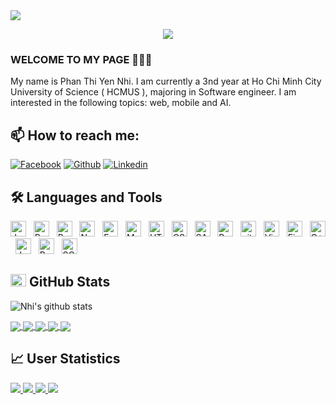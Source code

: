 
<img src="https://user-images.githubusercontent.com/73097560/115834477-dbab4500-a447-11eb-908a-139a6edaec5c.gif">

<p align="center" color="#36BCF7FF"><img src="https://readme-typing-svg.herokuapp.com?lines=I'm+a+Front+End+Developer;"></p>

### WELCOME TO MY PAGE 👋👋👋
My name is Phan Thi Yen Nhi. I am currently a 3nd year at Ho Chi Minh City University of Science ( HCMUS ), majoring in Software engineer. I am interested in the following topics: web, mobile and AI.<br>
## 📫 How to reach me: 
[![Facebook](https://img.shields.io/badge/Facebook-1877F2?style=for-the-badge&logo=facebook&logoColor=white)](https://www.facebook.com/profile.php?id=100008705461731)
[![Github](https://img.shields.io/badge/GitHub-100000?style=for-the-badge&logo=github&logoColor=white)](https://github.com/ptynhi99/)
[![Linkedin](https://img.shields.io/badge/LinkedIn-0077B5?style=for-the-badge&logo=linkedin&logoColor=white)](https://www.linkedin.com/in/y%E1%BA%BFn-nhi-phan-835694246/)



## 🛠 Languages and Tools


<span><img src="https://img.shields.io/badge/JavaScript-282C34?logo=javascript&logoColor=F7DF1E" title="JavaScript" height="25"/></span> &nbsp;
<span><img src="https://img.shields.io/badge/ReactJS-282C34?logo=react&logoColor=61DAFB" title="ReactJS" height="25"/></span> &nbsp;
<span><img src="https://img.shields.io/badge/Redux-282C34?logo=redux&logoColor=764ABC" title="Redux" height="25"/></span> &nbsp;
<span><img src="https://img.shields.io/badge/Node.js-282C34?logo=node.js&logoColor=00F200" title="Node.js" height="25"/></span> &nbsp;
<span><img src="https://img.shields.io/badge/Express-282C34?logo=express&logoColor=FFFFFF" title="Express.js" height="25"/></span> &nbsp;
<span><img src="https://img.shields.io/badge/MongoDB-282C34?logo=mongodb&logoColor=47A248" title="MongoDB" height="25"/></span> &nbsp;
<span><img src="https://img.shields.io/badge/HTML5-282C34?logo=html5&logoColor=E34F26" title="HTML5" height="25"/></span> &nbsp;
<span><img src="https://img.shields.io/badge/CSS3-282C34?logo=css3&logoColor=1572B6" title="CSS3" height="25"/></span> &nbsp;
<span><img src="https://img.shields.io/badge/Sass-282C34?logo=sass&logoColor=CC6699" title="SASS" height="25"/></span> &nbsp;
<span><img src="https://img.shields.io/badge/Bootstrap-282C34?logo=bootstrap&logoColor=7952B3" title="Bootstrap" height="25"/></span> &nbsp;
<span><img src="https://img.shields.io/badge/git-282C34?logo=git&logoColor=F05032" title="git" height="25"/></span> &nbsp;
<span><img src="https://img.shields.io/badge/VS%20Code-282C34?logo=visual-studio-code&logoColor=007ACC"  title="Visual Studio Code" height="25"/></span> &nbsp;
<span><img src="https://img.shields.io/badge/Firebase-282C34?logo=firebase&logoColor=FFCA28" title="Firebase" height="25"/></span> &nbsp;
<span><img src="https://img.shields.io/badge/C++-282C34?logo=c%2B%2B&logoColor=00599c" title="C++" height="25"/></span> &nbsp;
<span><img src="https://img.shields.io/badge/Java-282C34?logo=java&logoColor=23ED8B00" title="Java" height="25"/></span> &nbsp;
<span><img src="https://img.shields.io/badge/postgres-282C34?logo=postgresql&logoColor=23316192" title="PostgreSQL" height="25"/></span> &nbsp;
<span><img src="https://img.shields.io/badge/Microsoft%20SQL%20Sever-282C34?logo=microsoft%20sql%20server&logoColor=CC2927" title="SQL" height="25"/></span> &nbsp;


## <img src="https://media.giphy.com/media/cj87CxfRtrUifF3Ryk/giphy.gif" width="25px" height="20px"> GitHub Stats
![Nhi's github stats](https://github-readme-stats-git-masterrstaa-rickstaa.vercel.app/api?username=ptynhi99&show_icons=true&theme=tokyonight&hide=contribs,prs,issues)

<a href="https://github.com/ptynhi99/darklight/">
  <!-- Change the `github-readme-stats.anuraghazra1.vercel.app` to `github-readme-stats.vercel.app`  -->
  <img align="center" src="https://github-readme-stats.anuraghazra1.vercel.app/api/pin/?username=ptynhi99&repo=darklight&theme=radical" />
</a>

<a href="https://github.com/ptynhi99/darklight-server/">
  <!-- Change the `github-readme-stats.anuraghazra1.vercel.app` to `github-readme-stats.vercel.app`  -->
  <img align="center" src="https://github-readme-stats.anuraghazra1.vercel.app/api/pin/?username=ptynhi99&repo=darklight-server&theme=gruvbox" />
</a>    
<a href="https://github.com/ptynhi99/admin_dashboard/">
  <!-- Change the `github-readme-stats.anuraghazra1.vercel.app` to `github-readme-stats.vercel.app`  -->
  <img align="center" src="https://github-readme-stats.anuraghazra1.vercel.app/api/pin/?username=ptynhi99&repo=admin_dashboard&theme=dark" />
</a>

<a href="https://github.com/ptynhi99/gymfit/">
  <!-- Change the `github-readme-stats.anuraghazra1.vercel.app` to `github-readme-stats.vercel.app`  -->
  <img align="center" src="https://github-readme-stats.anuraghazra1.vercel.app/api/pin/?username=ptynhi99&repo=gymfit&theme=onedark" />
</a>    
<a href="https://github.com/ptynhi99/File-management-OS-HCMUS-/">
  <!-- Change the `github-readme-stats.anuraghazra1.vercel.app` to `github-readme-stats.vercel.app`  -->
  <img align="center" src="https://github-readme-stats.anuraghazra1.vercel.app/api/pin/?username=ptynhi99&repo=File-management-OS-HCMUS-&theme=cobalt" />
</a>

## 📈 User Statistics
<a href="https://github-profile-summary-cards.vercel.app/api/cards/repos-per-language?username=ptynhi99">
  <img src="https://github-profile-summary-cards.vercel.app/api/cards/repos-per-language?username=ptynhi99&theme=dracula"/>
</a>
<a href="https://github-profile-summary-cards.vercel.app/api/cards/most-commit-language?username=ptynhi99&">
  <img src="https://github-profile-summary-cards.vercel.app/api/cards/most-commit-language?username=ptynhi99&theme=dracula"/>
</a>
<a href="https://github-profile-summary-cards.vercel.app/api/cards/stats?username=ptynhi99">
  <img src="https://github-profile-summary-cards.vercel.app/api/cards/stats?username=ptynhi99&theme=dracula"/>
</a>
<a href="https://github-profile-summary-cards.vercel.app/api/cards/productive-time?username=ptynhi99">
  <img src="https://github-profile-summary-cards.vercel.app/api/cards/productive-time?username=ptynhi99&theme=dracula"/>
</a>
